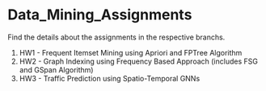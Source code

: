 # Data_Mining_Assignments

Find the details about the assignments in the respective branchs. 

1. HW1 - Frequent Itemset Mining using Apriori and FPTree Algorithm
2. HW2 - Graph Indexing using Frequency Based Approach (includes FSG and GSpan Algorithm)
3. HW3 - Traffic Prediction using Spatio-Temporal GNNs

